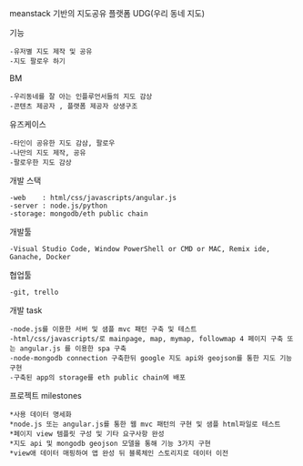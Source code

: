 meanstack 기반의 지도공유 플랫폼 UDG(우리 동네 지도)

기능

    -유저별 지도 제작 및 공유
    -지도 팔로우 하기

BM

    -우리동네를 잘 아는 인플루언서들의 지도 감상
    -콘텐츠 제공자 , 플랫폼 제공자 상생구조

유즈케이스

    -타인이 공유한 지도 감삼, 팔로우
    -나만의 지도 제작, 공유
    -팔로우한 지도 감상

개발 스택

    -web	: html/css/javascripts/angular.js
    -server : node.js/python
    -storage: mongodb/eth public chain

개발툴

    -Visual Studio Code, Window PowerShell or CMD or MAC, Remix ide, Ganache, Docker

협업툴

    -git, trello


개발 task

    -node.js를 이용한 서버 및 샘플 mvc 패턴 구축 및 테스트
    -html/css/javascripts/로 mainpage, map, mymap, followmap 4 페이지 구축 또는 angular.js 를 이용한 spa 구축
    -node-mongodb connection 구축한뒤 google 지도 api와 geojson를 통한 지도 기능 구현
    -구축된 app의 storage를 eth public chain에 배포

프로젝트 milestones

    *사용 데이터 명세화
    *node.js 또는 angular.js를 통한 웹 mvc 패턴의 구현 및 샘플 html파일로 테스트
    *페이지 view 템플릿 구성 및 기타 요구사항 완성
    *지도 api 및 mongodb geojson 모델을 통해 기능 3가지 구현
    *view애 데이터 매핑하여 앱 완성 뒤 블록체인 스토리지로 데이터 이전














